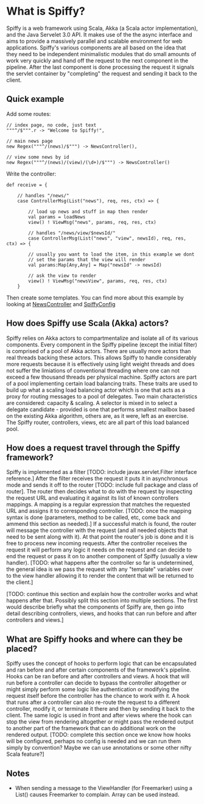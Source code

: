﻿What is Spiffy?
================

Spiffy is a web framework using Scala, Akka (a Scala actor implementation), and the Java Servelet 3.0 API. It makes use of the the async interface and aims to provide a massively parallel and scalable environment for web applications. Spiffy's various components are all based on the idea that they need to be independent minimalistic modules that do small amounts of work very quickly and hand off the request to the next component in the pipeline. After the last component is done processing the request it signals the servlet container by "completing" the request and sending it back to the client. 

Quick example
-------------

Add some routes:

    // index page, no code, just text
    """^/$""".r -> "Welcome to Spiffy!",

    // main news page
    new Regex("""^/(news)/$""") -> NewsController(),

    // view some news by id
    new Regex("""^/(news)/(view)/(\d+)/$""") -> NewsController()

Write the controller:

    def receive = {
        
        // handles "/news/"
        case ControllerMsg(List("news"), req, res, ctx) => {

            // load up news and stuff in map then render
            val params = loadNews
            view() ! ViewMsg("news", params, req, res, ctx)

            // handles "/news/view/$newsId/"
            case ControllerMsg(List("news", "view", newsId), req, res, ctx) => {

            // usually you want to load the item, in this example we dont
            // set the params that the view will render
            val params:Map[Any,Any] = Map("newsId" -> newsId)

            // ask the view to render
            view() ! ViewMsg("newsView", params, req, res, ctx)
        }

Then create some templates. You can find more about this example by looking at [NewsController](https://github.com/mardambey/spiffy/blob/master/src/main/scala/org/spiffy/sample/controllers/NewsController.scala) and [SpiffyConfig](https://github.com/mardambey/spiffy/blob/master/src/main/scala/org/spiffy/config/SpiffyConfig.scala)    


How does Spiffy use Scala (Akka) actors?
----------------------------------------

Spiffy relies on Akka actors to compartmentalize and isolate all of its various components. Every component in the Spiffy pipeline (except the initial filter) is comprised of a pool of Akka actors. There are usually more actors than real threads backing these actors. This allows Spiffy to handle considerably more requests because it is effectively using light weight threads and does not suffer the limiations of conventional threading where one can not exceed a few thousand threads per physical machine. Spiffy actors are part of a pool implementing certain load balancing traits. These traits are used to build up what a scaling load balancing actor which is one that acts as a proxy for routing messages to a pool of delegates. Two main characteristics are considered: capacity & scaling. A selector is mixed in to select a delegate candidate - provided is one that performs smallest mailbox based on the existing Akka algorithm, others are, as it were, left as an exercise. The Spiffy router, controllers, views, etc are all part of this load balanced pool. 

How does a request travel through the Spiffy framework?
-------------------------------------------------------

Spiffy is implemented as a filter [TODO: include javax.servlet.Filter interface reference.] After the filter receives the request it puts it in asynchronous mode and sends it off to the router [TODO: include full package and class of router]. The router then decides what to do with the request by inspecting the request URL and evaluating it against its list of known controllers mappings. A mapping is a regular expression that matches the requested URL and assigns it to corresponding controller. [TODO: once the mapping syntax is done (parameters, method to be called, etc, come back and ammend this section as needed).] If a successful match is found, the router will message the controller with the request (and all needed objects that need to be sent along with it). At that point the router's job is done and it is free to process new incoming requests. After the controller receives the request it will perform any logic it needs on the request and can decide to end the request or pass it on to another component of Spiffy (usually a view handler). [TODO: what happens after the controller so far is undetermined, the general idea is we pass the request with any "template" variables over to the view handler allowing it to render the content that will be returned to the client.]

[TODO: continue this section and explain how the controller works and what happens after that. Possibly split this section into multiple sections. The first would describe briefly what the components of Spiffy are, then go into detail describing controllers, views, and hooks that can run before and after controllers and views.]

What are Spiffy hooks and where can they be placed?
---------------------------------------------------

Spiffy uses the concept of hooks to perform logic that can be encapsulated and ran before and after certain components of the framework's pipeline. Hooks can be ran before and after controllers and views. A hook that will run before a controller can decide to bypass the controller altogether or might simply perform some logic like authentication or modifying the request itself before the controller has the chance to work with it. A hook that runs after a controller can also re-route the request to a different controller, modify it, or terminate it there and then by sending it back to the client. The same logic is used in front and after views where the hook can stop the view from rendering altogether or might pass the rendered output to another part of the framework that can do additional work on the rendered output. [TODO: complete this section once we know how hooks will be configured, perhaps no config is needed and we can run them simply by convention? Maybe we can use annotations or some other nifty Scala feature?]

Notes
-----

* When sending a message to the ViewHandler (for Freemarker) using a List() causes Freemarker to complain. Array can be used instead.

